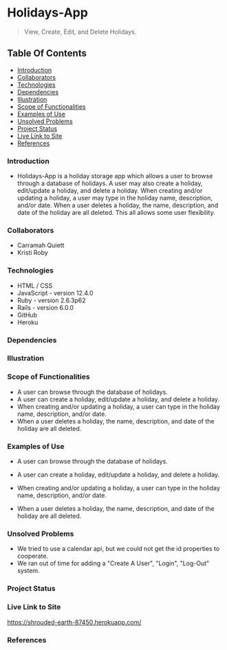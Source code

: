 <!-- ** input date doesnt work bc its in YYYY-DD-MM and api's dates are YYYY-MM-DD -->

# Holidays-App
> View, Create, Edit, and Delete Holidays.

## Table Of Contents
* [Introduction](#introduction)
* [Collaborators](#collaborators)
* [Technologies](#technologies)
* [Dependencies](#dependencies)
* [Illustration](#illustration)
* [Scope of Functionalities](#scope-of-functionalities)
* [Examples of Use](#examples-of-use)
* [Unsolved Problems](#unsolved-problems)
* [Project Status](#project-status)
* [Live Link to Site](#live-link-to-site)
* [References](#references)

### Introduction
* Holidays-App is a holiday storage app which allows a user to browse through a database of holidays. A user may also create a holiday, edit/update a holiday, and delete a holiday. When creating and/or updating a holiday, a user may type in the holiday name, description, and/or date. When a user deletes a holiday, the name, description, and date of the holiday are all deleted. This all allows some user flexibility.

### Collaborators
* Carramah Quiett
* Kristi Roby

### Technologies
* HTML / CSS
* JavaScript - version 12.4.0
* Ruby  - version 2.6.3p62
* Rails - version 6.0.0
* GitHub
* Heroku

### Dependencies
<!-- * babel/preset-react - version 7.0.0
* rails/actioncable - version 6.0.0-alpha
* rails/activestorage - version 6.0.0-alpha
* rails/ujs - version 6.0.0-alpha
* rails/webpacker - version 4.0.7
* babel-plugin-transform-react-remove-prop-types - version 0.4.24
* prop-types - version 15.7.2
* react - version 16.9.0
* react-dom - version 16.9.0
* turbolinks - version 5.2.0 -->

### Illustration
<!-- ![Example holidays-app](./public/images/readme/quickapies_app.png) -->

### Scope of Functionalities
* A user can browse through the database of holidays.
* A user can create a holiday, edit/update a holiday, and delete a holiday.
* When creating and/or updating a holiday, a user can type in the holiday name, description, and/or date.
* When a user deletes a holiday, the name, description, and date of the holiday are all deleted.

### Examples of Use
* A user can browse through the database of holidays.
<!-- ![Example add_search](./public/images/readme/anyone_search.png) -->

* A user can create a holiday, edit/update a holiday, and delete a holiday.

* When creating and/or updating a holiday, a user can type in the holiday name, description, and/or date.

* When a user deletes a holiday, the name, description, and date of the holiday are all deleted.


### Unsolved Problems
* We tried to use a calendar api, but we could not get the id properties to cooperate.
* We ran out of time for adding a "Create A User", "Login", "Log-Out" system.

### Project Status



### Live Link to Site
https://shrouded-earth-87450.herokuapp.com/


### References






<!-- This READM## Project Status
E would normally document whatever steps are necessary to get the
application up and running.





Things you may want to cover:

* Ruby version

* System dependencies


* ... -->
